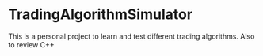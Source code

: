 # TradingAlgorithmSimulator
This is a personal project to learn and test different trading algorithms. Also to review C++
